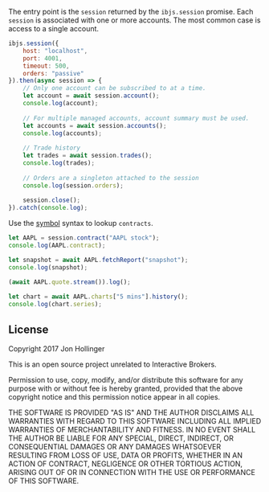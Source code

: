 The entry point is the `session` returned by the `ibjs.session` promise.  Each `session` is associated with one or more accounts.  The most common case is access to a single account.

```javascript
ibjs.session({
    host: "localhost",
    port: 4001,
    timeout: 500,
    orders: "passive"
}).then(async session => {
    // Only one account can be subscribed to at a time.
    let account = await session.account();
    console.log(account);
    
    // For multiple managed accounts, account summary must be used.
    let accounts = await session.accounts();
    console.log(accounts);
                                      
    // Trade history
    let trades = await session.trades();
    console.log(trades);
                                      
    // Orders are a singleton attached to the session
    console.log(session.orders);
    
    session.close();
}).catch(console.log);
```

Use the [symbol](./doc/symbols.md) syntax to lookup `contracts`.

```javascript
let AAPL = session.contract("AAPL stock");
console.log(AAPL.contract);

let snapshot = await AAPL.fetchReport("snapshot");
console.log(snapshot);

(await AAPL.quote.stream()).log();
    
let chart = await AAPL.charts["5 mins"].history();
console.log(chart.series);
```

## License

Copyright 2017 Jon Hollinger

This is an open source project unrelated to Interactive Brokers.

Permission to use, copy, modify, and/or distribute this software for any purpose with or without fee is hereby granted, provided that the above copyright notice and this permission notice appear in all copies.

THE SOFTWARE IS PROVIDED "AS IS" AND THE AUTHOR DISCLAIMS ALL WARRANTIES WITH REGARD TO THIS SOFTWARE INCLUDING ALL IMPLIED WARRANTIES OF MERCHANTABILITY AND FITNESS. IN NO EVENT SHALL THE AUTHOR BE LIABLE FOR ANY SPECIAL, DIRECT, INDIRECT, OR CONSEQUENTIAL DAMAGES OR ANY DAMAGES WHATSOEVER RESULTING FROM LOSS OF USE, DATA OR PROFITS, WHETHER IN AN ACTION OF CONTRACT, NEGLIGENCE OR OTHER TORTIOUS ACTION, ARISING OUT OF OR IN CONNECTION WITH THE USE OR PERFORMANCE OF THIS SOFTWARE.